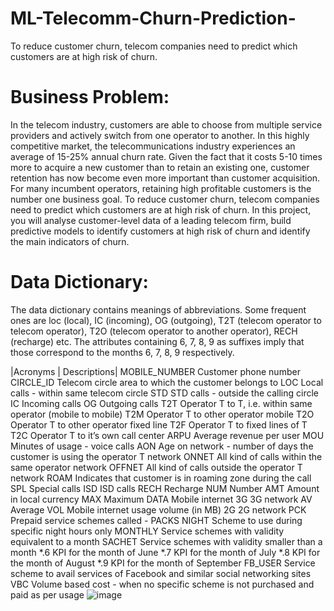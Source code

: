 # ML-Telecomm-Churn-Prediction-
To reduce customer churn, telecom companies need to predict which customers are at high risk of churn.

# Business Problem:
In the telecom industry, customers are able to choose from multiple service providers and actively switch from one operator to another. In this highly competitive market, the telecommunications industry experiences an average of 15-25% annual churn rate. Given the fact that it costs 5-10 times more to acquire a new customer than to retain an existing one, customer retention has now become even more important than customer acquisition.
For many incumbent operators, retaining high profitable customers is the number one business goal. To reduce customer churn, telecom companies need to predict which customers are at high risk of churn. 
In this project, you will analyse customer-level data of a leading telecom firm, build predictive models to identify customers at high risk of churn and identify the main indicators of churn.

# Data Dictionary:

The data dictionary contains meanings of abbreviations. Some frequent ones are loc (local), IC (incoming), OG (outgoing), T2T (telecom operator to telecom operator), T2O (telecom operator to another operator), RECH (recharge) etc.
The attributes containing 6, 7, 8, 9 as suffixes imply that those correspond to the months 6, 7, 8, 9 respectively.

|Acronyms |   	Descriptions|
MOBILE_NUMBER	Customer phone number
CIRCLE_ID	Telecom circle area to which the customer belongs to
LOC	Local calls - within same telecom circle
STD	STD calls - outside the calling circle
IC	Incoming calls
OG	Outgoing calls
T2T	Operator T to T, i.e. within same operator (mobile to mobile)
T2M    	Operator T to other operator mobile
T2O    	Operator T to other operator fixed line
T2F    	Operator T to fixed lines of T
T2C    	Operator T to it’s own call center
ARPU    	Average revenue per user
MOU    	Minutes of usage - voice calls
AON    	Age on network - number of days the customer is using the operator T network
ONNET   	All kind of calls within the same operator network
OFFNET    	All kind of calls outside the operator T network
ROAM	Indicates that customer is in roaming zone during the call
SPL   	Special calls
ISD    	ISD calls
RECH    	Recharge
NUM    	Number
AMT    	Amount in local currency
MAX    	Maximum
DATA    	Mobile internet
3G    	3G network
AV    	Average
VOL    	Mobile internet usage volume (in MB)
2G    	2G network
PCK    	Prepaid service schemes called - PACKS
NIGHT    	Scheme to use during specific night hours only
MONTHLY    	Service schemes with validity equivalent to a month
SACHET   	Service schemes with validity smaller than a month
*.6    	KPI for the month of June
*.7    	KPI for the month of July
*.8    	KPI for the month of August
*.9    	KPI for the month of September
FB_USER	Service scheme to avail services of Facebook and similar social networking sites
VBC    	Volume based cost - when no specific scheme is not purchased and paid as per usage
![image](https://user-images.githubusercontent.com/8182816/232224112-f83f7593-8ff2-4487-8b36-e310ebe25313.png)
